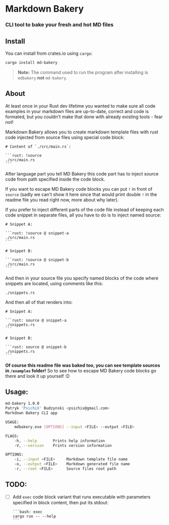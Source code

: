 # Markdown Bakery
### CLI tool to bake your fresh and hot MD files

## Install

You can install from crates.io using `cargo`:

```bash
cargo install md-bakery
```

> **Note:** The command used to run the program after installing is `mdbakery` **not** `md-bakery`.

## About
At least once in your Rust dev lifetime you wanted to make sure all code examples
in your markdown files are up-to-date, correct and code is formated, but you
couldn't make that done with already existing tools - fear not!

Markdown Bakery allows you to create markdown template files with rust code
injected from source files using special code block:

    # Content of `./src/main.rs`:

    ```rust: !source
    ./src/main.rs
    ```

After language part you tell MD Bakery this code part has to inject source code from path specified inside the code block.

If you want to escape MD Bakery code blocks you can put `!` in front of `source` (sadly we can't show it here since that would print double `!` in the readme file you read right now, more about why later).

If you prefer to inject different parts of the code file instead of keeping each code snippet in separate files, all you have to do is to inject named source:

    # Snippet A:

    ```rust: !source @ snippet-a
    ./src/main.rs
    ```

    # Snippet B:

    ```rust: !source @ snippet-b
    ./src/main.rs
    ```

And then in your source file you specify named blocks of the code where snippets are located, using comments like this:

```rust: source
./snippets.rs
```

And then all of that renders into:

    # Snippet A:

    ```rust: source @ snippet-a
    ./snippets.rs
    ```

    # Snippet B:

    ```rust: source @ snippet-b
    ./snippets.rs
    ```

**Of course this readme file was baked too, you can see template sources in `/examples` folder!**
So to see how to escape MD Bakery code blocks go there and look it up yourself :D

## Usage:
```bash
md-bakery 1.0.0
Patryk 'PsichiX' Budzynski <psichix@gmail.com>
Markdown Bakery CLI app

USAGE:
    mdbakery.exe [OPTIONS] --input <FILE> --output <FILE>

FLAGS:
    -h, --help       Prints help information
    -V, --version    Prints version information

OPTIONS:
    -i, --input <FILE>     Markdown template file name
    -o, --output <FILE>    Markdown generated file name
    -r, --root <FILE>      Source files root path
```

## TODO:
- [ ] Add `exec` code block variant that runs executable with parameters specified in block content, then put its stdout:

      ```bash: exec
      cargo run -- --help
      ```
